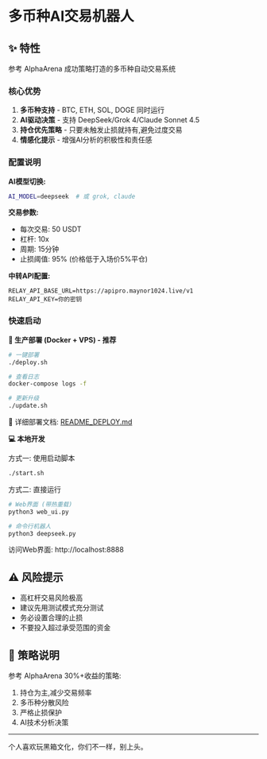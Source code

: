 # 多币种AI交易机器人

## ✨ 特性

参考 AlphaArena 成功策略打造的多币种自动交易系统

### 核心优势

1. **多币种支持** - BTC, ETH, SOL, DOGE 同时运行
2. **AI驱动决策** - 支持 DeepSeek/Grok 4/Claude Sonnet 4.5
3. **持仓优先策略** - 只要未触发止损就持有,避免过度交易
4. **情感化提示** - 增强AI分析的积极性和责任感

### 配置说明

**AI模型切换:**
```bash
AI_MODEL=deepseek  # 或 grok, claude
```

**交易参数:**
- 每次交易: 50 USDT
- 杠杆: 10x
- 周期: 15分钟
- 止损阈值: 95% (价格低于入场价5%平仓)

**中转API配置:**
```
RELAY_API_BASE_URL=https://apipro.maynor1024.live/v1
RELAY_API_KEY=你的密钥
```

### 快速启动

**🐳 生产部署 (Docker + VPS) - 推荐**
```bash
# 一键部署
./deploy.sh

# 查看日志
docker-compose logs -f

# 更新升级
./update.sh
```
📖 详细部署文档: [README_DEPLOY.md](./README_DEPLOY.md)

**💻 本地开发**

方式一: 使用启动脚本
```bash
./start.sh
```

方式二: 直接运行
```bash
# Web界面 (带热重载)
python3 web_ui.py

# 命令行机器人
python3 deepseek.py
```

访问Web界面: http://localhost:8888

## ⚠️ 风险提示

- 高杠杆交易风险极高
- 建议先用测试模式充分测试
- 务必设置合理的止损
- 不要投入超过承受范围的资金

## 🎯 策略说明

参考 AlphaArena 30%+收益的策略:
1. 持仓为主,减少交易频率
2. 多币种分散风险
3. 严格止损保护
4. AI技术分析决策

---
个人喜欢玩黑箱文化，你们不一样，别上头。

